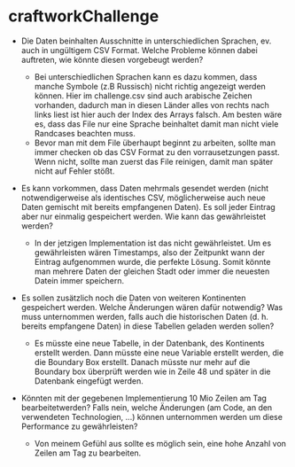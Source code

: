 # craftworkChallenge
 
- Die Daten beinhalten Ausschnitte in unterschiedlichen Sprachen, ev. auch in ungültigem CSV Format. Welche Probleme können dabei auftreten, wie könnte diesen vorgebeugt werden?
  - Bei unterschiedlichen Sprachen kann es dazu kommen, dass manche Symbole (z.B Russisch) nicht richtig angezeigt werden können. Hier im challenge.csv sind auch arabische Zeichen vorhanden, dadurch man in diesen Länder alles von rechts nach links liest ist hier auch der Index des Arrays falsch. Am besten wäre es, dass das File nur eine Sprache beinhaltet damit man nicht viele Randcases beachten muss. 
  - Bevor man mit dem File überhaupt beginnt zu arbeiten, sollte man immer checken ob das CSV Format zu den vorrausetzungen passt. Wenn nicht, sollte man zuerst das File reinigen, damit man später nicht auf Fehler stößt.
  
- Es kann vorkommen, dass Daten mehrmals gesendet werden (nicht notwendigerweise als identisches CSV, möglicherweise auch neue Daten gemischt mit bereits empfangenen Daten). Es soll jeder Eintrag aber nur einmalig gespeichert werden. Wie kann das gewährleistet werden?
  - In der jetzigen Implementation ist das nicht gewährleistet. Um es gewährleisten wären Timestamps, also der Zeitpunkt wann der Eintrag aufgenommen wurde, die perfekte Lösung. Somit könnte man mehrere Daten der gleichen Stadt oder immer die neuesten Datein immer speichern.
  
- Es sollen zusätzlich noch die Daten von weiteren Kontinenten gespeichert werden. Welche Änderungen wären dafür notwendig? Was muss unternommen werden, falls auch die historischen Daten (d. h. bereits empfangene Daten) in diese Tabellen geladen werden sollen?
  - Es müsste eine neue Tabelle, in der Datenbank, des Kontinents erstellt werden. Dann müsste eine neue Variable erstellt werden, die die Boundary Box erstellt. Danach müsste nur mehr auf die Boundary box überprüft werden wie in Zeile 48 und später in die Datenbank eingefügt werden. 
  
- Könnten mit der gegebenen Implementierung 10 Mio Zeilen am Tag bearbeitetwerden? Falls nein, welche Änderungen (am Code, an den verwendeten Technologien, ...) können unternommen werden um diese Performance zu gewährleisten?
  - Von meinem Gefühl aus sollte es möglich sein, eine hohe Anzahl von Zeilen am Tag zu bearbeiten. 
  
  
